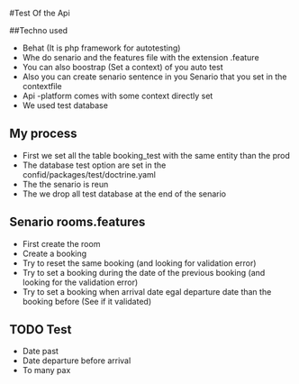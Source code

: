 #Test Of the Api

##Techno used

* Behat (It is php framework for autotesting)
* Whe do senario and the features file with the extension .feature
* You can also boostrap (Set a context) of you auto test
* Also you can create senario sentence in you Senario that you set in the contextfile
* Api -platform comes with some context directly set
* We used test database

## My process

* First we set all the table booking_test with the same entity than the prod
* The database test option are set in the confid/packages/test/doctrine.yaml
* The the senario is reun
* The we drop all test database at the end of the senario

## Senario rooms.features

* First create the room
* Create a booking
* Try to reset the same booking (and looking for validation error)
* Try to set a booking during the date of the previous booking (and looking for the validation error)
* Try to set a booking when arrival date egal departure date than the booking before (See if it validated)


## TODO Test

* Date past
* Date departure before arrival
* To many pax